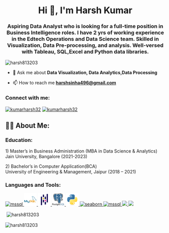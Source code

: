 <h1 align="center">Hi 👋, I'm Harsh Kumar</h1>
<h3 align="center">Aspiring Data Analyst who is looking for a full-time position in Business Intelligence roles. I have 2 yrs of working experience in the Edtech Operations and Data Science team. Skilled in Visualization, Data Pre-processing, and analysis. Well-versed with Tableau, SQL,Excel and Python data libraries.</h3>

<p align="left"> <img src="https://komarev.com/ghpvc/?username=harsh813203&label=Profile%20views&color=0e75b6&style=flat" alt="harsh813203" /> </p>

- 💬 Ask me about **Data Visualization, Data Analytics,Data Processing**

- 📫 How to reach me **harshsinha496@gmail.com**

<h3 align="left">Connect with me:</h3>
<p align="left">
<a href="https://linkedin.com/in/kumarharsh32" target="blank"><img align="center" src="https://static.vecteezy.com/system/resources/previews/018/930/587/original/linkedin-logo-linkedin-icon-transparent-free-png.png" alt="kumarharsh32" height="40" width="40" /></a>
<a href="https://twitter.com/HarshSi60246030" target="blank"><img align="center" src="https://upload.wikimedia.org/wikipedia/commons/thumb/6/6f/Logo_of_Twitter.svg/1200px-Logo_of_Twitter.svg.png" alt="kumarharsh32" height="30" width="30" /></a>  
</p>

<h2 align="left">✍🏻 About Me:</h2>
 <h3 align="left"> Education:</h3>
 <p>1) Master&rsquo;s in Business Administration (MBA in Data Science &amp; Analytics)  <br> Jain University, Bangalore (2021-2023) </p>
 <p>2) Bachelor&rsquo;s in Computer Application(BCA) <br>  University of Engineering &amp; Management, Jaipur (2018 &ndash; 2021)</p>
                                                                                  




<h3 align="left">Languages and Tools:</h3>
<p align="left"> <a href="https://www.microsoft.com/en-us/sql-server" target="_blank" rel="noreferrer"> <img src="https://www.svgrepo.com/show/303229/microsoft-sql-server-logo.svg" alt="mssql" width="40" height="40"/> </a> 
<a href="https://www.mysql.com/" target="_blank" rel="noreferrer"> <img src="https://raw.githubusercontent.com/devicons/devicon/master/icons/mysql/mysql-original-wordmark.svg" alt="mysql" width="40" height="40"/> </a>
<a href="https://pandas.pydata.org/" target="_blank" rel="noreferrer"> <img src="https://raw.githubusercontent.com/devicons/devicon/2ae2a900d2f041da66e950e4d48052658d850630/icons/pandas/pandas-original.svg" alt="pandas" width="40" height="40"/> </a> 
<a href="https://www.postgresql.org" target="_blank" rel="noreferrer"> <img src="https://raw.githubusercontent.com/devicons/devicon/master/icons/postgresql/postgresql-original-wordmark.svg" alt="postgresql" width="40" height="40"/> </a>
<a href="https://www.python.org" target="_blank" rel="noreferrer"> <img src="https://raw.githubusercontent.com/devicons/devicon/master/icons/python/python-original.svg" alt="python" width="40" height="40"/> </a> 
<a href="https://seaborn.pydata.org/" target="_blank" rel="noreferrer"> <img src="https://seaborn.pydata.org/_images/logo-mark-lightbg.svg" alt="seaborn" width="40" height="40"/> </a> 
<a  href="https://www.tableau.com/" target="_blank" rel="noreferrer"> <img src="https://pbs.twimg.com/profile_images/1268207088683020288/d9agkn4h_400x400.jpg" alt="mssql" width="40" height="40"/> </a> 
<a  href="https://www.microsoft.com/en-in/microsoft-365/excel" target="_blank" rel="noreferrer"> <img src="https://play-lh.googleusercontent.com/37EzETO6gZyKmCg2kBIFX1e9gkubxZrVa5fHJ6yOaa7VvEShHjKv2RdtwnZt9Sk258s" height="40"/>  </a>
<a  href="" target="_blank" rel="noreferrer"> <img src="https://assets.website-files.com/627ba6588811eca90ffd6f2a/6282a6b9779e0660e527aac1_metabase.png" height="40"/>  </a>
  
</p>


<p>&nbsp;<img align="center" src="https://github-readme-stats.vercel.app/api?username=harsh813203&show_icons=true&locale=en" alt="harsh813203" /></p>

<p><img align="center" src="https://github-readme-streak-stats.herokuapp.com/?user=harsh813203&" alt="harsh813203" /></p>


